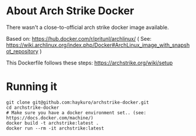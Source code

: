 # About Arch Strike Docker

There wasn't a close-to-official arch strike docker image available.

Based on: https://hub.docker.com/r/pritunl/archlinux/
( See: https://wiki.archlinux.org/index.php/Docker#ArchLinux_image_with_snapshot_repository )

This Dockerfile follows these steps: https://archstrike.org/wiki/setup

# Running it

```
git clone git@github.com:haykuro/archstrike-docker.git
cd archstrike-docker
# Make sure you have a docker environment set.. (see: https://docs.docker.com/machine/)
docker build -t archstrike:latest .
docker run --rm -it archstrike:latest
```
